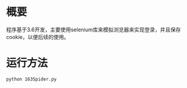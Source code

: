 # 概要 #
程序基于3.6开发，主要使用selenium库来模拟浏览器来实现登录，并且保存cookie，以便后续的使用。

# 运行方法 #
```
python 163Spider.py
```

